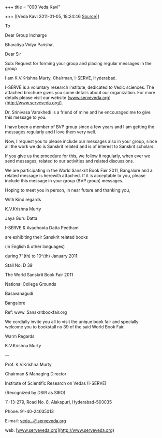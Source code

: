 +++
title = "000 Veda Kavi"

+++
[[Veda Kavi	2011-01-05, 18:24:46 [Source](https://groups.google.com/g/bvparishat/c/Q8w-HQk6Hiw)]]



To

Dear Group Incharge

Bharatiya Vidya Parishat

  

Dear Sir

Sub: Request for forming your group and placing regular messages in the group



I am K.V.Krishna Murty, Chairman, I-SERVE, Hyderabad.

I-SERVE is a voluntary research institute, dedicated to Vedic sciences. The attached brochure gives you some details about our organization. For more details please visit our website [www.serveveda.org](http://www.serveveda.org/).



Dr. Srinivasa Varakhedi is a friend of mine and he encouraged me to give this message to you.



I have been a member of BVP group since a few years and I am getting the messages regularly and I love them very well.



Now, I request you to please include our messages also in your group, since all the work we do is Sanskrit related and is of interest to Sanskrit scholars.



If you give us the procedure for this, we follow it regularly, when ever we send messages, related to our activities and related discussions.



We are participating in the World Sanskrit Book Fair 2011, Bangalore and a related message is herewith attached. If it is acceptable to you, please include this message in your group (BVP group) messages.



Hoping to meet you in person, in near future and thanking you,

With Kind regards

K.V.Krishna Murty

  

Jaya Guru Datta

I-SERVE & Avadhoota Datta Peetham

are exhibiting their Sanskrit related books

(in English & other languages)

during 7^(th) to 10^(th) January 2011

Stall No. D 39

The World Sanskrit Book Fair 2011

National College Grounds

Basavanagudi

Bangalore

Ref: www. Sanskritbookfair.org



We cordially invite you all to visit the unique book fair and specially welcome you to bookstall no 39 of the said World Book Fair.



Warm Regards

K.V.Krishna Murty

  

  
--  

Prof. K.V.Krishna Murty

Chairman & Managing Director

Institute of Scientific Research on Vedas (I-SERVE)

(Recognized by DSIR as SIRO)  

11-13-279, Road No. 8, Alakapuri, Hyderabad-500035

Phone: 91-40-24035013

E-mail: [veda...@serveveda.org]()

web: [www.serveveda.org](http://www.serveveda.org)

  

